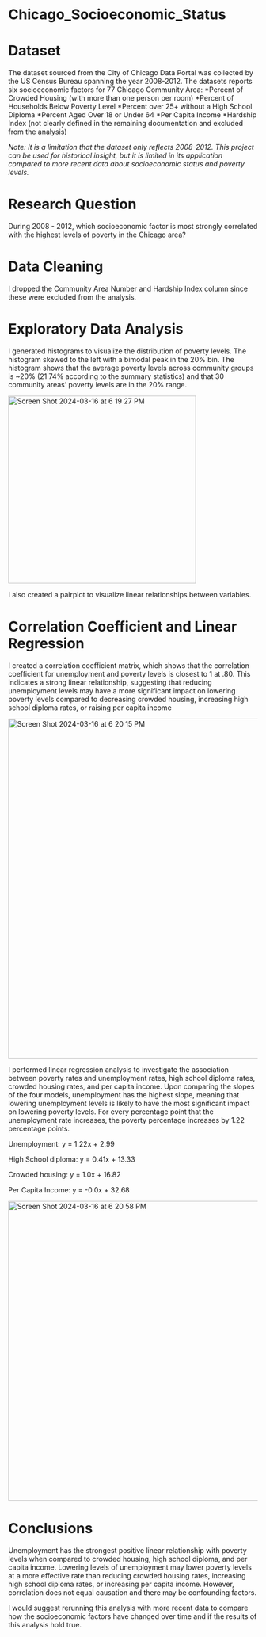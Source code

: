# Chicago_Socioeconomic_Status

# Dataset 

The dataset sourced from the City of Chicago Data Portal was collected by the US Census Bureau spanning the year 2008-2012. The datasets reports six socioeconomic factors for 77 Chicago Community Area: 
*Percent of Crowded Housing (with more than one person per room) 
*Percent of Households Below Poverty Level
*Percent over 25+ without a High School Diploma
*Percent Aged Over 18 or Under 64
*Per Capita Income 
*Hardship Index (not clearly defined in the remaining documentation and excluded from the analysis) 

*Note: It is a limitation that the dataset only reflects 2008-2012. This project can be used for historical insight, but it is limited in its application compared to more recent data about socioeconomic status and poverty levels.* 

# Research Question
During 2008 - 2012, which socioeconomic factor is most strongly correlated with the highest levels of poverty in the Chicago area?

# Data Cleaning
I dropped the Community Area Number and Hardship Index column since these were excluded from the analysis. 

# Exploratory Data Analysis

I generated histograms to visualize the distribution of poverty levels. The histogram skewed to the left with a bimodal peak in the 20% bin. The histogram shows that the average poverty levels across community groups is ~20% (21.74% according to the summary statistics) and that 30 community areas’ poverty levels are in the 20% range.

<img width="379" alt="Screen Shot 2024-03-16 at 6 19 27 PM" src="https://github.com/kaylajgranados/chicago_socioeconomic_status/assets/83734241/d4348964-a9d9-4b29-a728-235b068c2559">

I also created a pairplot to visualize linear relationships between variables.  

# Correlation Coefficient and Linear Regression 
I created a correlation coefficient matrix, which shows that the correlation coefficient for unemployment and poverty levels is closest to 1 at .80. This indicates a strong linear relationship, suggesting that reducing unemployment levels may have a more significant impact on lowering poverty levels compared to decreasing crowded housing, increasing high school diploma rates, or raising per capita income

<img width="686" alt="Screen Shot 2024-03-16 at 6 20 15 PM" src="https://github.com/kaylajgranados/chicago_socioeconomic_status/assets/83734241/ba7099db-e3bb-42bd-928f-b133c62239a1">

I performed linear regression analysis to investigate the association between poverty rates and unemployment rates, high school diploma rates, crowded housing rates, and per capita income. Upon comparing the slopes of the four models, unemployment has the highest slope, meaning that lowering unemployment levels is likely to have the most significant impact on lowering poverty levels. For every percentage point that the unemployment rate increases, the poverty percentage increases by 1.22 percentage points. 

Unemployment: y = 1.22x + 2.99

High School diploma: y = 0.41x + 13.33

Crowded housing: y = 1.0x + 16.82

Per Capita Income: y = -0.0x + 32.68

<img width="605" alt="Screen Shot 2024-03-16 at 6 20 58 PM" src="https://github.com/kaylajgranados/chicago_socioeconomic_status/assets/83734241/2a30efc1-7c27-463d-83bb-131cb0e7a8a1">

# Conclusions 

Unemployment has the strongest positive linear relationship with poverty levels when compared to crowded housing, high school diploma, and per capita income. Lowering levels of unemployment may lower poverty levels at a more effective rate than reducing crowded housing rates, increasing high school diploma rates, or increasing per capita income. However, correlation does not equal causation and there may be confounding factors. 

I would suggest rerunning this analysis with more recent data to compare how the socioeconomic factors have changed over time and if the results of this analysis hold true. 
